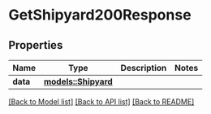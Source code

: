 # GetShipyard200Response

## Properties

Name | Type | Description | Notes
------------ | ------------- | ------------- | -------------
**data** | [**models::Shipyard**](Shipyard.md) |  | 

[[Back to Model list]](../README.md#documentation-for-models) [[Back to API list]](../README.md#documentation-for-api-endpoints) [[Back to README]](../README.md)


